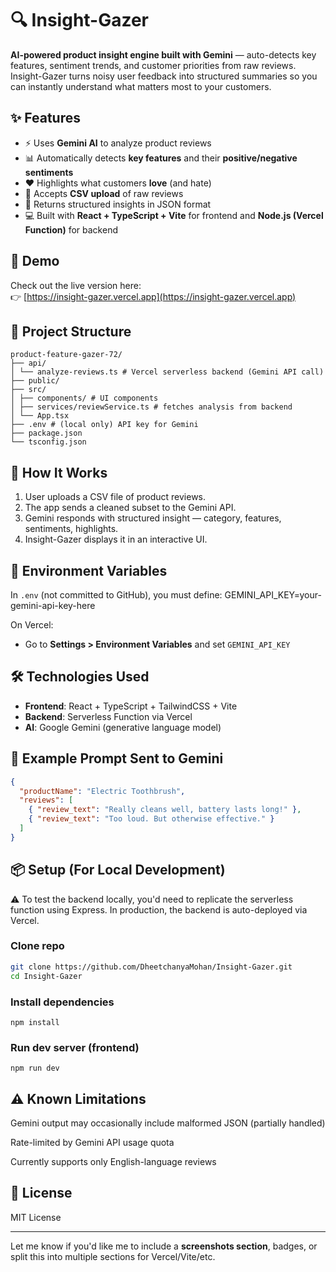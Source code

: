 # 🔍 Insight-Gazer

**AI-powered product insight engine built with Gemini** — auto-detects key features, sentiment trends, and customer priorities from raw reviews.  
Insight-Gazer turns noisy user feedback into structured summaries so you can instantly understand what matters most to your customers.

## ✨ Features

- ⚡ Uses **Gemini AI** to analyze product reviews
- 📊 Automatically detects **key features** and their **positive/negative sentiments**
- ❤️ Highlights what customers **love** (and hate)
- 📁 Accepts **CSV upload** of raw reviews
- 🧠 Returns structured insights in JSON format
- 💻 Built with **React + TypeScript + Vite** for frontend and **Node.js (Vercel Function)** for backend

## 🚀 Demo

Check out the live version here:  
👉 [https://insight-gazer.vercel.app](https://insight-gazer.vercel.app)

## 📂 Project Structure

```
product-feature-gazer-72/
├── api/
│ └── analyze-reviews.ts # Vercel serverless backend (Gemini API call)
├── public/
├── src/
│ ├── components/ # UI components
│ ├── services/reviewService.ts # fetches analysis from backend
│ └── App.tsx
├── .env # (local only) API key for Gemini
├── package.json
└── tsconfig.json
```

## 🧪 How It Works

1. User uploads a CSV file of product reviews.
2. The app sends a cleaned subset to the Gemini API.
3. Gemini responds with structured insight — category, features, sentiments, highlights.
4. Insight-Gazer displays it in an interactive UI.

## 🔐 Environment Variables

In `.env` (not committed to GitHub), you must define:
GEMINI_API_KEY=your-gemini-api-key-here


On Vercel:
- Go to **Settings > Environment Variables** and set `GEMINI_API_KEY`

## 🛠️ Technologies Used

- **Frontend**: React + TypeScript + TailwindCSS + Vite
- **Backend**: Serverless Function via Vercel
- **AI**: Google Gemini (generative language model)

## 🧾 Example Prompt Sent to Gemini

```json
{
  "productName": "Electric Toothbrush",
  "reviews": [
    { "review_text": "Really cleans well, battery lasts long!" },
    { "review_text": "Too loud. But otherwise effective." }
  ]
}
```

## 📦 Setup (For Local Development)

⚠️ To test the backend locally, you'd need to replicate the serverless function using Express. In production, the backend is auto-deployed via Vercel.

### Clone repo
```bash
git clone https://github.com/DheetchanyaMohan/Insight-Gazer.git
cd Insight-Gazer
```

### Install dependencies
```
npm install
```

### Run dev server (frontend)
```
npm run dev
```

## ⚠️ Known Limitations
Gemini output may occasionally include malformed JSON (partially handled)

Rate-limited by Gemini API usage quota

Currently supports only English-language reviews

## 📄 License
MIT License

---

Let me know if you'd like me to include a **screenshots section**, badges, or split this into multiple sections for Vercel/Vite/etc.

